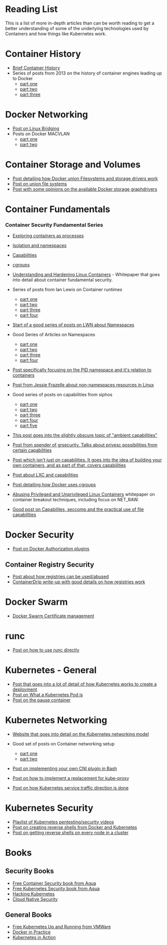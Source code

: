 # Reading List

This is a list of more in-depth articles than can be worth reading to get a better understanding of some of the underlying technologies used by Containers and how things like Kubernetes work.

# Container History

- [Brief Container History](https://blog.aquasec.com/a-brief-history-of-containers-from-1970s-chroot-to-docker-2016)
- Series of posts from 2013 on the history of container engines leading up to Docker
  - [part one](https://web.archive.org/web/20191011153644/http://www.cybera.ca/news-and-events/tech-radar/contain-your-enthusiasm-part-one-a-history-of-operating-system-containers/)
  - [part two](https://web.archive.org/web/20191011151348/https://www.cybera.ca/news-and-events/tech-radar/contain-your-enthusiasm-part-two-jails-zones-openvz-and-lxc/)
  - [part three](https://web.archive.org/web/20191011153243/http://www.cybera.ca/news-and-events/tech-radar/contain-your-enthusiasm-part-three-docker/ )

# Docker Networking

- [Post on Linux Bridging](https://www.thegeekstuff.com/2017/06/brctl-bridge/)
- Posts on Docker MACVLAN
  - [part one](https://web.archive.org/web/20190217173244/https://hicu.be/docker-networking-macvlan-vlan-configuration) 
  - [part two](https://web.archive.org/web/20190130130707/hicu.be/bridge-vs-macvlan)

# Container Storage and Volumes

- [Post detailing how Docker union Filesystems and storage drivers work](https://integratedcode.us/2016/08/30/storage-drivers-in-docker-a-deep-dive/)
- [Post on union file systems](https://www.terriblecode.com/blog/how-docker-images-work-union-file-systems-for-dummies/)
- [Post with some opinions on the available Docker storage graphdrivers](https://blog.jessfraz.com/post/the-brutally-honest-guide-to-docker-graphdrivers/)

# Container Fundamentals

### Container Security Fundamental Series

- [Exploring containers as processes](https://securitylabs.datadoghq.com/articles/container-security-fundamentals-part-1/)
- [Isolation and namespaces](https://securitylabs.datadoghq.com/articles/container-security-fundamentals-part-2/)
- [Capabilities](https://securitylabs.datadoghq.com/articles/container-security-fundamentals-part-3/)
- [cgroups](https://securitylabs.datadoghq.com/articles/container-security-fundamentals-part-4/)


- [Understanding and Hardening Linux Containers](https://research.nccgroup.com/wp-content/uploads/2020/07/ncc_group_understanding_hardening_linux_containers-1-1.pdf) - Whitepaper that goes into detail about container fundamental security.

- Series of posts from Ian Lewis on Container runtimes
  - [part one](https://www.ianlewis.org/en/container-runtimes-part-1-introduction-container-r)
  - [part two](https://www.ianlewis.org/en/container-runtimes-part-2-anatomy-low-level-contai)
  - [part three](https://www.ianlewis.org/en/container-runtimes-part-3-high-level-runtimes)
  - [part four](https://www.ianlewis.org/en/container-runtimes-part-4-kubernetes-container-run)

- [Start of a good series of posts on LWN about Namespaces](https://lwn.net/Articles/531114/)

- Good Series of Articles on Namespaces
  - [part one](http://ifeanyi.co/posts/linux-namespaces-part-1/)
  - [part two](http://ifeanyi.co/posts/linux-namespaces-part-2/)
  - [part three](http://ifeanyi.co/posts/linux-namespaces-part-3/)
  - [part four](http://ifeanyi.co/posts/linux-namespaces-part-4/)

- [Post specifically focusing on the PID namespace and it's relation to containers](https://hackernoon.com/the-curious-case-of-pid-namespaces-1ce86b6bc900)

- [Post from Jessie Frazelle about non-namespaces resources in Linux](https://blog.jessfraz.com/post/two-objects-not-namespaced-linux-kernel/)

- Good series of posts on capabilities from siphos
  - [part one](http://blog.siphos.be/2013/05/capabilities-a-short-intro/)
  - [part two](http://blog.siphos.be/2013/05/restricting-and-granting-capabilities/)
  - [part three](http://blog.siphos.be/2013/05/overview-of-linux-capabilities-part-1/)
  - [part four](http://blog.siphos.be/2013/05/overview-of-linux-capabilities-part-2/)
  - [part five](http://blog.siphos.be/2013/05/overview-of-linux-capabilities-part-3/)

- [This post goes into the slightly obscure topic of "ambient capabilities"](https://s3hh.wordpress.com/2015/07/25/ambient-capabilities/)
- [Post from spender of grsecurity.  Talks about privesc possibilities from certain capabilities](https://forums.grsecurity.net/viewtopic.php?f=7&t=2522&sid=c6fbcf62fd5d3472562540a7e608ce4e#p10271)
- [Post which isn't just on capabilities.  It goes into the idea of building your own containers, and as part of that, covers capabilities](https://blog.lizzie.io/linux-containers-in-500-loc.html)
- [Post about LXC and capabilities](https://blog.iwakd.de/lxc-cap_sys_admin-jessie)
- [Post detailing how Docker uses cgroups](https://shekhargulati.com/2019/01/03/how-docker-uses-cgroups-to-set-resource-limits/)
- [Abusing Privileged and Unprivileged Linux Containers](https://www.nccgroup.com/globalassets/our-research/us/whitepapers/2016/june/abusing-privileged-and-unprivileged-linux-containers.pdf) whitepaper on container breakout techniques, including focus on NET_RAW.
- [Good post on Capabilites, seccomp and the practical use of file capabilities](https://linuxera.org/container-security-capabilities-seccomp/)

# Docker Security

- [Post on Docker Authorization plugins](https://blog.aquasec.com/docker-1.10-security-features-part-2-authorization-plug-in)


## Container Registry Security 

 - [Post about how registries can be used/abused](https://www.antitree.com/2021/10/abusing-registries-for-exfil-and-droppers/)
 - [ContainerDrip write-up with good details on how registries work](https://darkbit.io/blog/cve-2020-15157-containerdrip)


# Docker Swarm

- [Docker Swarm Certificate management](https://docs.docker.com/engine/swarm/how-swarm-mode-works/pki/)

# runc

- [Post on how to use runc directly](https://danishpraka.sh/2020/07/24/introduction-to-runc.html)

# Kubernetes - General

- [Post that goes into a lot of detail of how Kubernetes works to create a deployment](https://github.com/jamiehannaford/what-happens-when-k8s)
- [Post on What a Kubernetes Pod is](https://www.ianlewis.org/en/what-are-kubernetes-pods-anyway)
- [Post on the pause container](https://www.ianlewis.org/en/almighty-pause-container)

# Kubernetes Networking

- [Website that goes into detail on the Kubernetes networking model](https://k8s.networkop.co.uk/)

- Good set of posts on Container networking setup
  - [part one](https://itnext.io/an-illustrated-guide-to-kubernetes-networking-part-1-d1ede3322727)
  - [part two](https://itnext.io/an-illustrated-guide-to-kubernetes-networking-part-2-13fdc6c4e24c)

- [Post on implementing your own CNI plugin in Bash](https://www.altoros.com/blog/kubernetes-networking-writing-your-own-simple-cni-plug-in-with-bash/)

- [Post on how to implement a replacement for kube-proxy](https://arthurchiao.art/blog/cracking-k8s-node-proxy/)
- [Post on how Kubernetes service traffic direction is done](https://dustinspecker.com/posts/iptables-how-kubernetes-services-direct-traffic-to-pods/)

# Kubernetes Security

- [Playlist of Kubernetes pentesting/security videos](https://www.youtube.com/playlist?list=PLKDRii1YwXnLmd8ngltnf9Kzvbja3DJWx)
- [Post on creating reverse shells from Docker and Kubernetes](https://raesene.github.io/blog/2019/08/09/docker-reverse-shells/)
- [Post on getting reverse shells on every node in a cluster](https://raesene.github.io/blog/2019/08/10/making-it-rain-shells-in-Kubernetes/)


# Books 

## Security Books
- [Free Container Security book from Aqua](https://info.aquasec.com/container-security-book)
- [Free Kubernetes Security book from Aqua](https://info.aquasec.com/kubernetes-security)
- [Hacking Kubernetes](https://www.oreilly.com/library/view/hacking-kubernetes/9781492081722/)
- [Cloud Native Security](https://www.amazon.co.uk/Cloud-Native-Security-Chris-Binnie-ebook/dp/B097NHC3BS)

## General Books
- [Free Kubernetes Up and Running from VMWare](https://k8s.vmware.com/kubernetes-up-and-running/)
- [Docker in Practice](https://www.manning.com/books/docker-in-practice-second-edition)
- [Kubernetes in Action](https://www.manning.com/books/kubernetes-in-action-second-edition)

